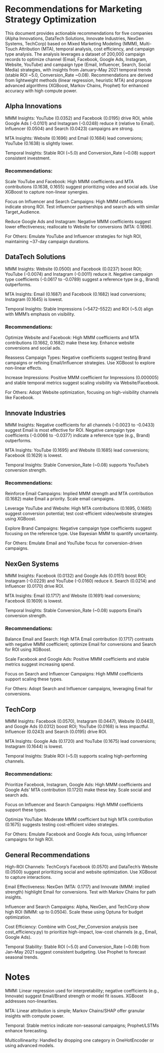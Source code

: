 # Recommendations for Marketing Strategy Optimization

This document provides actionable recommendations for five companies (Alpha Innovations, DataTech Solutions, Innovate Industries, NexGen Systems, TechCorp) based on Mixed Marketing Modeling (MMM), Multi-Touch Attribution (MTA), temporal analysis, cost efficiency, and campaign type analysis. The analysis leverages a dataset of 200,000 campaign records to optimize channel (Email, Facebook, Google Ads, Instagram, Website, YouTube) and campaign type (Email, Influencer, Search, Social Media) strategies, with insights from January–May 2021 temporal trends (stable ROI ~5.0, Conversion_Rate ~0.08). Recommendations are derived from lightweight methods (linear regression, heuristic MTA) and propose advanced algorithms (XGBoost, Markov Chains, Prophet) for enhanced accuracy with high compute power.

## Alpha Innovations





MMM Insights: YouTube (0.0352) and Facebook (0.0195) drive ROI, while Google Ads (-0.0101) and Instagram (-0.0248) reduce it (relative to Email). Influencer (0.0504) and Search (0.0423) campaigns are strong.



MTA Insights: Website (0.1696) and Email (0.1684) lead conversions; YouTube (0.1638) is slightly lower.



Temporal Insights: Stable ROI (~5.0) and Conversion_Rate (~0.08) support consistent investment.



### Recommendations:





Scale YouTube and Facebook: High MMM coefficients and MTA contributions (0.1638, 0.1655) suggest prioritizing video and social ads. Use XGBoost to capture non-linear synergies.



Focus on Influencer and Search Campaigns: High MMM coefficients indicate strong ROI. Test influencer partnerships and search ads with similar Target_Audience.



Reduce Google Ads and Instagram: Negative MMM coefficients suggest lower effectiveness; reallocate to Website for conversions (MTA: 0.1696).




For Others: Emulate YouTube and Influencer strategies for high ROI, maintaining ~37-day campaign durations.

## DataTech Solutions





MMM Insights: Website (0.0500) and Facebook (0.0237) boost ROI; YouTube (-0.0074) and Instagram (-0.0011) reduce it. Negative campaign type coefficients (-0.0617 to -0.0789) suggest a reference type (e.g., Brand) outperforms.



MTA Insights: Email (0.1687) and Facebook (0.1682) lead conversions; Instagram (0.1645) is lowest.



Temporal Insights: Stable Impressions (~5472–5522) and ROI (~5.0) align with MMM’s emphasis on visibility.



### Recommendations:





Optimize Website and Facebook: High MMM coefficients and MTA contributions (0.1662, 0.1682) make these key. Enhance website conversions and social ads.



Reassess Campaign Types: Negative coefficients suggest testing Brand campaigns or refining Email/Influencer strategies. Use XGBoost to explore non-linear effects.



Increase Impressions: Positive MMM coefficient for Impressions (0.000005) and stable temporal metrics suggest scaling visibility via Website/Facebook.




For Others: Adopt Website optimization, focusing on high-visibility channels like Facebook.

## Innovate Industries





MMM Insights: Negative coefficients for all channels (-0.0023 to -0.0433) suggest Email is most effective for ROI. Negative campaign type coefficients (-0.0066 to -0.0377) indicate a reference type (e.g., Brand) outperforms.



MTA Insights: YouTube (0.1695) and Website (0.1685) lead conversions; Facebook (0.1629) is lowest.



Temporal Insights: Stable Conversion_Rate (~0.08) supports YouTube’s conversion strength.



### Recommendations:





Reinforce Email Campaigns: Implied MMM strength and MTA contribution (0.1682) make Email a priority. Scale email campaigns.



Leverage YouTube and Website: High MTA contributions (0.1695, 0.1685) suggest conversion potential; test cost-efficient video/website strategies using XGBoost.



Explore Brand Campaigns: Negative campaign type coefficients suggest focusing on the reference type. Use Bayesian MMM to quantify uncertainty.





For Others: Emulate Email and YouTube focus for conversion-driven campaigns.

## NexGen Systems





MMM Insights: Facebook (0.0132) and Google Ads (0.0151) boost ROI; Instagram (-0.0229) and YouTube (-0.0160) reduce it. Search (0.0214) and Influencer (0.0170) drive ROI.



MTA Insights: Email (0.1717) and Website (0.1691) lead conversions; Facebook (0.1609) is lowest.



Temporal Insights: Stable Conversion_Rate (~0.08) supports Email’s conversion strength.



### Recommendations:





Balance Email and Search: High MTA Email contribution (0.1717) contrasts with negative MMM coefficient; optimize Email for conversions and Search for ROI using XGBoost.



Scale Facebook and Google Ads: Positive MMM coefficients and stable metrics suggest increasing spend.



Focus on Search and Influencer Campaigns: High MMM coefficients support scaling these types.





For Others: Adopt Search and Influencer campaigns, leveraging Email for conversions.

## TechCorp





MMM Insights: Facebook (0.0570), Instagram (0.0447), Website (0.0443), and Google Ads (0.0312) boost ROI; YouTube (0.0168) is less impactful. Influencer (0.0243) and Search (0.0195) drive ROI.



MTA Insights: Google Ads (0.1720) and YouTube (0.1675) lead conversions; Instagram (0.1644) is lowest.



Temporal Insights: Stable ROI (~5.0) supports scaling high-performing channels.



### Recommendations:





Prioritize Facebook, Instagram, Google Ads: High MMM coefficients and Google Ads’ MTA contribution (0.1720) make these key. Scale social and search ads.



Focus on Influencer and Search Campaigns: High MMM coefficients support these types.



Optimize YouTube: Moderate MMM coefficient but high MTA contribution (0.1675) suggests testing cost-efficient video strategies.






For Others: Emulate Facebook and Google Ads focus, using Influencer campaigns for high ROI.

## General Recommendations





High-ROI Channels: TechCorp’s Facebook (0.0570) and DataTech’s Website (0.0500) suggest prioritizing social and website optimization. Use XGBoost to capture interactions.



Email Effectiveness: NexGen (MTA: 0.1717) and Innovate (MMM: implied strength) highlight Email for conversions. Test with Markov Chains for path insights.



Influencer and Search Campaigns: Alpha, NexGen, and TechCorp show high ROI (MMM: up to 0.0504). Scale these using Optuna for budget optimization.



Cost Efficiency: Combine with Cost_Per_Conversion analysis (see cost_efficiency.py) to prioritize high-impact, low-cost channels (e.g., Email, Google Ads).



Temporal Stability: Stable ROI (~5.0) and Conversion_Rate (~0.08) from Jan–May 2021 suggest consistent budgeting. Use Prophet to forecast seasonal trends.

# Notes





MMM: Linear regression used for interpretability; negative coefficients (e.g., Innovate) suggest Email/Brand strength or model fit issues. XGBoost addresses non-linearities.



MTA: Linear attribution is simple; Markov Chains/SHAP offer granular insights with compute power.



Temporal: Stable metrics indicate non-seasonal campaigns; Prophet/LSTMs enhance forecasting.



Multicollinearity: Handled by dropping one category in OneHotEncoder or using advanced models.



